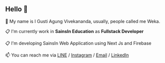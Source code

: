 ## Hello 👋

💬 My name is I Gusti Agung Vivekananda, usually, people called me Weka.

📋 I'm currently work in **SainsIn Education** as **Fullstack Developer**

📋 I'm developing SainsIn Web Application using Next Js and Firebase

📫 You can reach me via [LINE](https://line.me/ti/p/~wekananda) / [Instagram](instagram.com/agungvivekananda) / [Email](mailto:igustiagungvivekananda@gmail.com) / [LinkedIn](https://www.linkedin.com/in/i-gusti-agung-vivekananda-8470a8165/)
